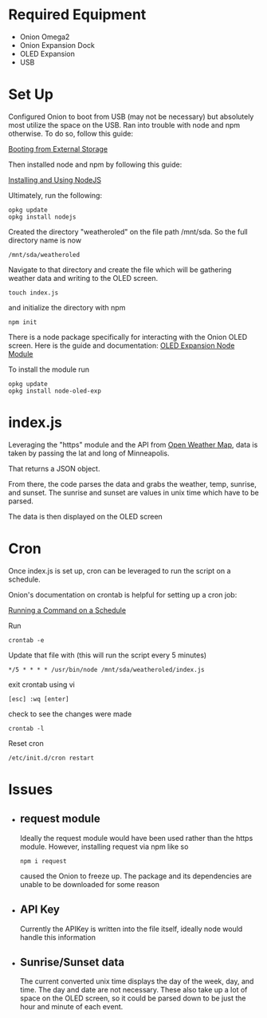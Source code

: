 # Required Equipment

* Onion Omega2
* Onion Expansion Dock
* OLED Expansion
* USB

# Set Up

Configured Onion to boot from USB (may not be necessary) but absolutely most utilize the space on the USB. Ran into trouble with node and npm otherwise. To do so, follow this guide:

 [Booting from External Storage](https://docs.onion.io/omega2-docs/boot-from-external-storage.html)

 Then installed node and npm by following this guide:

[Installing and Using NodeJS](https://docs.onion.io/omega2-docs/installing-and-using-nodejs.html)

Ultimately, run the following:

```
opkg update
opkg install nodejs
```

Created the directory "weatheroled" on the file path /mnt/sda. So the full directory name is now
```
/mnt/sda/weatheroled
```

Navigate to that directory and create the file which will be gathering weather data and writing to the OLED screen. 
```
touch index.js
```
and initialize the directory with npm

```
npm init
```

There is a node package specifically for interacting with the Onion OLED screen. Here is the guide and documentation: [OLED Expansion Node Module](https://docs.onion.io/omega2-docs/oled-expansion-node-module.html#oled-expansion-node-module)

To install the module run 
```
opkg update
opkg install node-oled-exp
```

# index.js

Leveraging the "https" module and the API from [Open Weather Map](https://openweathermap.org/current), data is taken by passing the lat and long of Minneapolis.

 That returns a JSON object. 
 
 From there, the code parses the data and grabs the weather, temp, sunrise, and sunset. The sunrise and sunset are values in unix time which have to be parsed. 

 The data is then displayed on the OLED screen

# Cron 

Once index.js is set up, cron can be leveraged to run the script on a schedule. 

Onion's documentation on crontab is helpful for setting up a cron job: 

[Running a Command on a Schedule](https://docs.onion.io/omega2-docs/running-a-command-on-a-schedule.html)

Run 

```
crontab -e
```
Update that file with (this will run the script every 5 minutes)
```
*/5 * * * * /usr/bin/node /mnt/sda/weatheroled/index.js
```
exit crontab using vi
```
[esc] :wq [enter]
```
check to see the changes were made
```
crontab -l
```
Reset cron
```
/etc/init.d/cron restart
```

 # Issues
 * ## request module
    
    Ideally the request module would have been used rather than the https module. However, installing request via npm like so 
    ```
    npm i request
    ```
    caused the Onion to freeze up. The package and its dependencies are unable to be downloaded for some reason

* ## API Key

    Currently the APIKey is written into the file itself, ideally node would handle this information

* ## Sunrise/Sunset data

    The current converted unix time displays the day of the week, day, and time. The day and date are not necessary. These also take up a lot of space on the OLED screen, so it could be parsed down to be just the hour and minute of each event. 